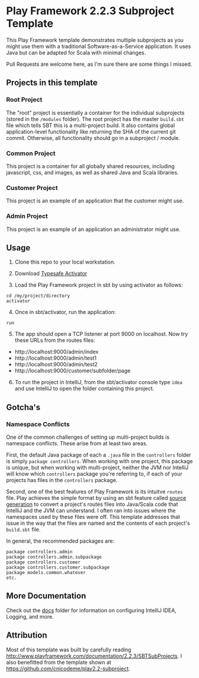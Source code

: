 # Play Framework 2.2.3 Subproject Template
This Play Framework template demonstrates multiple subprojects as  you might use them with a traditional Software-as-a-Service application.   It uses Java but can be adapted for Scala with minimal changes.

Pull Requests are welcome here, as I'm sure there are some things I missed.

## Projects in this template

### Root Project
The "root" project is essentially a container for the individual subprojects (stored in the ```/modules``` folder).  The root project has the master ```build.sbt``` file which tells SBT this is a multi-project build.  It also contains global application-level functionality like returning the SHA of the current git commit. Otherwise, all functionality should go in a subproject / module.
 
### Common Project
This project is a container for all globally shared resources, including javascript, css, and images, as well as shared Java and Scala libraries.
 
### Customer Project
This project is an example of an application that the customer might use.

### Admin Project
This project is an example of an application an administrator might use.

## Usage
1. Clone this repo to your local workstation.

2. Download [Typesafe Activator](http://www.playframework.com/download)

3. Load the Play Framework project in sbt by using activator as follows:

 ```
cd /my/project/directory
activator
```

4. Once in sbt/activator, run the application:

 ```
run
```

5. The app should open a TCP listener at port 9000 on localhost.  Now try these URLs from the routes files:
 - http://localhost:9000/admin/index
 - http://localhost:9000/admin/test1
 - http://localhost:9000/admin/test2
 - http://localhost:9000/customer/subfolder/page

6. To run the project in IntelliJ, from the sbt/activator console type ```idea``` and use IntelliJ to open the folder containing this project. 

## Gotcha's

### Namespace Conflicts
One of the common challenges of setting up multi-project builds is namespace conflicts.  These arise from at least two areas.

First, the default Java package of each a ```.java``` file in the ```controllers``` folder is simply ```package controllers```.  When working with one project, this package is unique, but when working with multi-project, neither the JVM nor IntelliJ will know which ```controllers``` package you're referring to, if each of your projects has files in the ```controllers``` package.

Second, one of the best features of Play Framework is its intuitve ```routes``` file.  Play achieves the simple format by using an sbt feature called  [source generation](http://www.scala-sbt.org/0.12.3/docs/Howto/generatefiles.html) to convert a project's routes files into Java/Scala code that IntelliJ and the JVM can understand.  I often ran into issues where the namespaces used by these files were off.  This template addresses that issue in the way that the files are named and the contents of each project's ```build.sbt``` file.

In general, the recommended packages are:

```
package controllers.admin
package controllers.admin.subpackage
package controllers.customer
package controllers.customer.subpackage
package models.common.whatever
etc.
``` 

## More Documentation
Check out the [docs](docs) folder for information on configuring IntelliJ IDEA, Logging, and more. 

## Attribution
Most of this template was built by carefully reading http://www.playframework.com/documentation/2.2.3/SBTSubProjects.  I also benefitted from the template shown at https://github.com/cnicodeme/play2.2-subproject.
